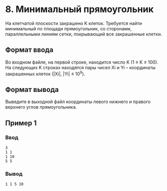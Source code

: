 # 8. Минимальный прямоугольник

На клетчатой плоскости закрашено K клеток. Требуется найти минимальный по площади прямоугольник, со сторонами,
параллельными линиям сетки, покрывающий все закрашенные клетки.

## Формат ввода

Во входном файле, на первой строке, находится число K (1 ≤ K ≤ 100). На следующих K строках находятся пары чисел Xi и
Yi – координаты закрашенных клеток (|Xi|, |Yi| ≤ 10<sup>9</sup>).

## Формат вывода

Выведите в выходной файл координаты левого нижнего и правого верхнего углов прямоугольника.

## Пример 1

### Ввод

    3
    1 1
    1 10
    5 5

### Вывод

    1 1 5 10